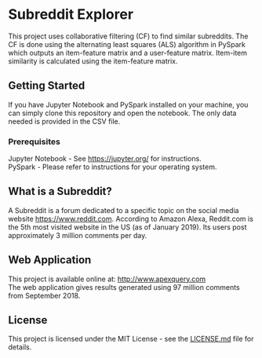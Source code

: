 # Subreddit Explorer

This project uses collaborative filtering (CF) to find similar subreddits. The CF is done using the alternating least squares (ALS) algorithm in PySpark which outputs an item-feature matrix and a user-feature matrix. Item-item similarity is calculated using the item-feature matrix.

## Getting Started

If you have Jupyter Notebook and PySpark installed on your machine, you can simply clone this repository and open the notebook. The only data needed is provided in the CSV file.

### Prerequisites

Jupyter Notebook - See https://jupyter.org/ for instructions. <br>
PySpark - Please refer to instructions for your operating system.

## What is a Subreddit?

A Subreddit is a forum dedicated to a specific topic on the social media website https://www.reddit.com. According to Amazon Alexa, Reddit.com is the 5th most visited website in the US (as of January 2019). Its users post approximately 3 million comments per day.

## Web Application

This project is available online at: http://www.apexquery.com <br>
The web application gives results generated using 97 million comments from September 2018.

## License

This project is licensed under the MIT License - see the [LICENSE.md](LICENSE.md) file for details.

